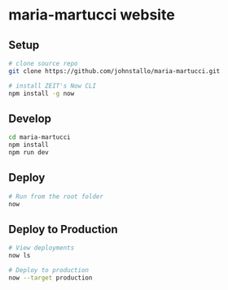 # maria-martucci website

## Setup
``` bash
# clone source repo
git clone https://github.com/johnstallo/maria-martucci.git

# install ZEIT's Now CLI
npm install -g now
```

## Develop
```bash
cd maria-martucci
npm install
npm run dev
```

## Deploy
```bash
# Run from the root folder
now
```
## Deploy to Production
```bash
# View deployments
now ls

# Deploy to production
now --target production 
